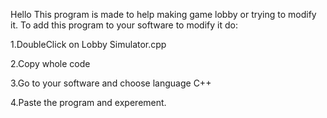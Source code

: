 Hello
This program is made to help making game lobby or trying to modify it.
To add this program to your software to modify it do:

1.DoubleClick on Lobby Simulator.cpp

2.Copy whole code

3.Go to your software and choose language C++

4.Paste the program and experement.
